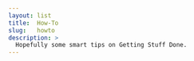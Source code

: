 ```yaml
---
layout: list
title:  How-To
slug:   howto
description: >
  Hopefully some smart tips on Getting Stuff Done.
---
```

